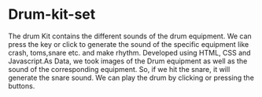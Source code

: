 # Drum-kit-set
The drum Kit contains the different sounds of the drum equipment. We can press the key or click to generate the sound of the specific equipment like crash, toms,snare etc.
and make rhythm. Developed using HTML, CSS and Javascript.As Data, we took images of the Drum equipment as well as the sound of the corresponding equipment. So, if we hit the snare, it will generate the snare sound.
We can play the drum by clicking or pressing the buttons.
